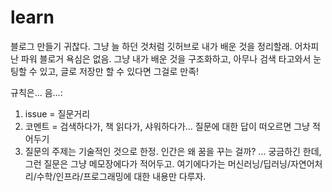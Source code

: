 # learn
블로그 만들기 귀찮다. 그냥 늘 하던 것처럼 깃허브로 내가 배운 것을 정리할래. 어차피 난 파워 블로거 욕심은 없음.
그냥 내가 배운 것을 구조화하고, 아무나 검색 타고와서 눈팅할 수 있고, 글로 저장만 할 수 있다면 그걸로 만족!

규칙은... 음...: 
1. issue = 질문거리
2. 코멘트 = 검색하다가, 책 읽다가, 샤워하다가... 질문에 대한 답이 떠오르면 그냥 적어두기
3. 질문의 주제는 기술적인 것으로 한정. 인간은 왜 꿈을 꾸는 걸까? ... 궁금하긴 한데, 그런 질문은 그냥 메모장에다가 적어두고. 여기에다가는 머신러닝/딥러닝/자연어처리/수학/인프라/프로그래밍에 대한 내용만 다루자.
